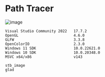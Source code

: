 # Path Tracer
![image](https://github.com/AleMar21430/Path-Tracer/assets/99276653/430230d8-ea3f-4dd7-8ddb-4025daaad67b)

```
Visual Studio Community 2022   17.7.2
OpenGL                         4.6.0
GLFW                           3.3.8
OpenColorIO                    2.3.0
Windows 11 SDK                 10.0.22621.0
Windows 10 SDK                 10.0.20348.0
MSVC x64/x86                   v143

stb_image
glad
```

